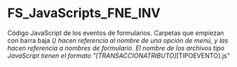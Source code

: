 # FS_JavaScripts_FNE_INV

Código JavaScript de los eventos de formularios. Carpetas que empiezan con barra baja (_) hacen referencia al nombre de una opción de menú, y las hacen referencia a nombres de formulario.
El nombre de los archivos tipo JavaScript tienen el formato "[TRANSACCIONATRIBUTO]_[TIPOEVENTO].js"

